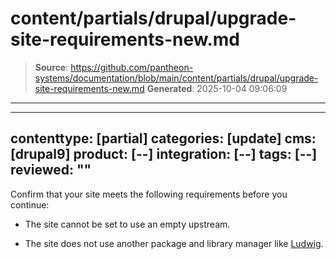 # content/partials/drupal/upgrade-site-requirements-new.md

> **Source**: https://github.com/pantheon-systems/documentation/blob/main/content/partials/drupal/upgrade-site-requirements-new.md
> **Generated**: 2025-10-04 09:06:09

---

---
contenttype: [partial]
categories: [update]
cms: [drupal9]
product: [--]
integration: [--]
tags: [--]
reviewed: ""
---

Confirm that your site meets the following requirements before you continue:

- The site cannot be set to use an empty upstream.

- The site does not use another package and library manager like [Ludwig](https://www.drupal.org/project/ludwig).
